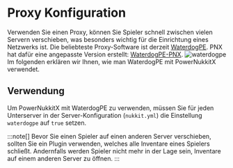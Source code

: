 # Proxy Konfiguration
Verwenden Sie einen Proxy, können Sie Spieler schnell zwischen vielen Servern verschieben,
was besonders wichtig für die Einrichtung eines Netzwerks ist. Die beliebteste Proxy-Software ist derzeit [WaterdogPE](https://github.com/WaterdogPE/WaterdogPE).
PNX hat dafür eine angepasste Version erstellt: [WaterdogPE-PNX](https://github.com/PowerNukkitX/WaterdogPE-PNX).
![waterdogpe](/img/docs/05-proxy-config-waterdogpe.png)
Im folgenden erklären wir Ihnen, wie man WaterdogPE mit PowerNukkitX verwendet.
## Verwendung

Um PowerNukkitX mit WaterdogPE zu verwenden, müssen Sie für jeden Unterserver in der Server-Konfiguration (`nukkit.yml`) die Einstellung `waterdogpe` auf `true` setzen.

:::note[]
Bevor Sie einen Spieler auf einen anderen Server verschieben, sollten Sie ein Plugin verwenden, welches alle Inventare eines Spielers schließt. Andernfalls werden Spieler nicht mehr in der Lage sein, Inventare auf einem anderen Server zu öffnen.
:::
